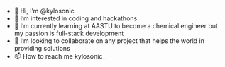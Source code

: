 - 👋 Hi, I’m @kylosonic
- 👀 I’m interested in coding and hackathons
- 🌱 I’m currently learning at AASTU to become a chemical engineer but my passion is full-stack development
- 💞️ I’m looking to collaborate on any project that helps the world in providing solutions
- 📫 How to reach me 
        kylosonic_


<!---
kylosonic/kylosonic is a ✨ special ✨ repository because its `README.md` (this file) appears on your GitHub profile.
You can click the Preview link to take a look at your changes.
--->
